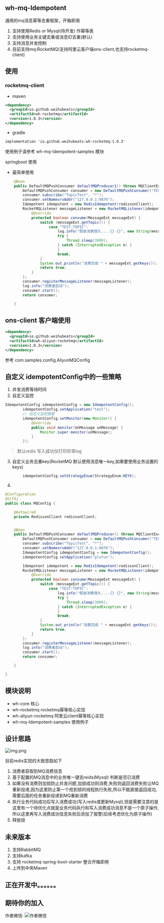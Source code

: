 ## wh-mq-Idempotent

通用的mq消息幂等去重框架，开箱即用

1. 支持使用Redis or Mysql(待开发) 作幂等表
2. 支持使用业务主键去重或消息ID去重(默认)
3. 支持消息并发控制
4. 目前支持mq:RocketMQ(支持阿里云客户端ons-client,也支持rocketmq-client)


## 使用

### rocketmq-client
- maven
```xml
<dependency>
  <groupId>io.github.weihubeats</groupId>
  <artifactId>wh-rocketmq</artifactId>
  <version>1.0.3</version>
</dependency>
```
- gradle
```xml
implementation 'io.github.weihubeats:wh-rocketmq:1.0.3'
```

使用例子请参考 wh-mq-Idempotent-samples 模块

springboot 使用

- 最简单使用
```java
    @Bean
    public DefaultMQPushConsumer defaultMQProducer1() throws MQClientException {
        DefaultMQPushConsumer consumer = new DefaultMQPushConsumer("TEST-APP1");
        consumer.subscribe("TopicTest", "*");
        consumer.setNamesrvAddr("127.0.0.1:9876");
        Idempotent idempotent = new RedisIdempotent(redissonClient);
        RocketMQListener messageListener = new RocketMQListener(idempotent) {
            @Override
            protected boolean consume(MessageExt messageExt) {
                switch (messageExt.getTopic()) {
                    case "TEST-TOPIC":
                        log.info("假装消费很久....{} {}", new String(messageExt.getBody()), messageExt);
                        try {
                            Thread.sleep(3000);
                        } catch (InterruptedException e) {
                        }
                        break;
                }
                System.out.println("消费完成 " + messageExt.getKeys());
                return true;
            }
        };
        consumer.registerMessageListener(messageListener);
        log.info("消费者启动");
        consumer.start();
        return consumer;

    }
```

## ons-client 客户端使用
```xml
<dependency>
  <groupId>io.github.weihubeats</groupId>
  <artifactId>wh-aliyun-rocketmq</artifactId>
  <version>1.0.3</version>
</dependency>
```

参考 com.samples.config.AliyunMQConfig

## 自定义 idempotentConfig中的一些策略
1. 并发消费等待时间
2. 自定义监控
```java
IdempotentConfig idempotentConfig = new IdempotentConfig();
        idempotentConfig.setApplication("test");
        // 自定义监控报警
        idempotentConfig.setMonitor(new Monitor() {
            @Override
            public void monitor(UnMessage unMessage) {
                Monitor.super.monitor(unMessage);
            }
        });
```
> 默认redis 写入成功仅打印异常log
3. 自定义业务去重key(RocketMQ 默认使用消息唯一key,如果要使用业务设置的keys)
```java
        idempotentConfig.setStrategyEnum(StrategyEnum.KEYS);
```
4. 

```java
@Configuration
@Slf4j
public class MQConfig {

    @Autowired
    private RedissonClient redissonClient;


    @Bean
    public DefaultMQPushConsumer defaultMQProducer() throws MQClientException {
        DefaultMQPushConsumer consumer = new DefaultMQPushConsumer("TEST-APP1");
        consumer.subscribe("TopicTest", "*");
        consumer.setNamesrvAddr("127.0.0.1:9876");
        IdempotentConfig idempotentConfig = new IdempotentConfig();
        idempotentConfig.setApplication("plutus");

        Idempotent idempotent = new RedisIdempotent(redissonClient);
        RocketMQListener messageListener = new RocketMQListener(idempotentConfig, idempotent) {
            @Override
            protected boolean consume(MessageExt messageExt) {
                switch (messageExt.getTopic()) {
                    case "TEST-TOPIC":
                        log.info("假装消费很久....{} {}", new String(messageExt.getBody()), messageExt);
                        try {
                            Thread.sleep(3000);
                        } catch (InterruptedException e) {
                        }
                        break;
                }
                System.out.println("消费完成 " + messageExt.getKeys());
                return true;
            }
        };
        consumer.registerMessageListener(messageListener);
        log.info("消费者启动");
        consumer.start();
        return consumer;

    }

}

```






## 模块说明
- wh-core 核心
- wh-rocketmq rocketmq幂等核心实现
- wh-aliyun-rocketmq 阿里云client幂等核心实现
- wh-mq-Idempotent-samples 使用例子

## 设计思路

![img.png](static/img/img.png)

目前redis实现的大致思路如下
1. 消费者获取到MQ消费信息
2. 基于配置的MQ消息中的业务唯一键去reids(Mysql) 判断是否已消费
3. 如果没有消费则加锁防止并发问题,加锁成功则消费,失败则返回消费失败让MQ重新投递,因为这里防止第一个抢到锁的线程执行失败,所以不能直接返回成功,需要后面的任务重新投递到MQ重新消费
4. 执行业务代码成功后写入消费成功(写入redis或更新Mysql),但是需要注意的是这里有一个待优化点就是业务代码执行和写入消费成功消息不是一个原子操作,所以这里再写入消费成功信息失败后添加了报警(后续考虑优化为原子操作)
5. 释放锁

## 未来版本

1. 支持RabbitMQ
2. 支持kafka
3. 支持 rocketmq-spring-boot-starter 整合开箱即用
4. 上传到中央Maven

## 正在开发中。。。。。。

## 期待你的加入

作者微信:
![作者微信](static/img/wx.jpg)